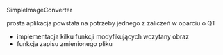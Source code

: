 SimpleImageConverter

prosta aplikacja powstała na potrzeby jednego z zaliczeń w oparciu o QT

- implementacja kilku funkcji modyfikujących wczytany obraz
- funkcja zapisu zmienionego pliku


